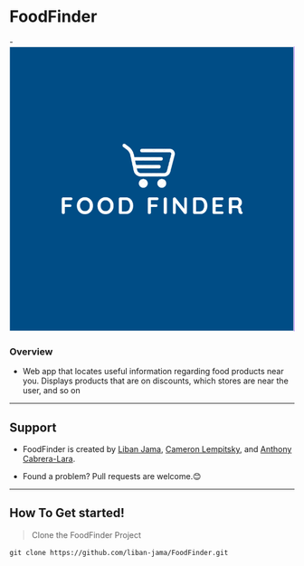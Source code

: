 # FoodFinder
-![logo](https://github.com/liban-jama/FoodFinder/blob/main/img/logo.png)

### Overview

- Web app that locates useful information regarding food products near you. Displays products that are on discounts, which stores are near the user, and so on


___

## Support
- FoodFinder is created by [Liban Jama][liban-jama-github], [Cameron Lempitsky][CamLempitsky-github], and [Anthony Cabrera-Lara][anthonycabrera-github].

- Found a problem? Pull requests are welcome.😊
___


## How To Get started!

> Clone the FoodFinder Project

    git clone https://github.com/liban-jama/FoodFinder.git

[liban-jama-github]: https://github.com/liban-jama
[CamLempitsky-github]: https://github.com/CamLempitsky
[anthonycabrera-github]: https://github.com/anthonycabrera
